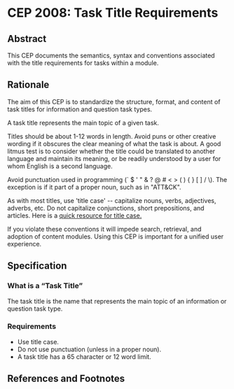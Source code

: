 # CEP 2008: Task Title Requirements

## Abstract

This CEP documents the semantics, syntax and conventions associated with the title requirements for tasks within a module. 

## Rationale

The aim of this CEP is to standardize the structure, format, and content of task titles for information and question task types.

A task title represents the main topic of a given task.

Titles should be about 1-12 words in length. Avoid puns or other creative wording if it obscures the clear meaning of what the task is about. A good litmus test is to consider whether the title could be translated to another language and maintain its meaning, or be readily understood by a user for whom English is a second language.

Avoid punctuation used in programming (\` \$ ' " \& \?  \@ \# \< \> \( \) \{ \} \[ \] \/ \\). The exception is if it part of a proper noun, such as in "ATT&CK".

As with most titles, use 'title case' -- capitalize nouns, verbs, adjectives, adverbs, etc. Do not capitalize conjunctions, short prepositions, and articles. 
Here is a [quick resource for title case.](https://apastyle.apa.org/style-grammar-guidelines/capitalization/title-case)

If you violate these conventions it will impede search, retrieval, and adoption of content modules. Using this CEP is important for a unified user experience.

## Specification

### What is a “Task Title”

The task title is the name that represents the main topic of an information or question task type.

### Requirements

* Use title case.
* Do not use punctuation (unless in a proper noun).
* A task title has a 65 character or 12 word limit.


## References and Footnotes

